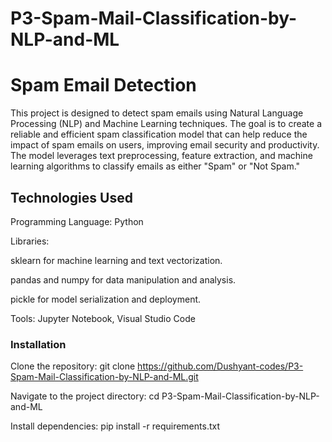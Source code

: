# P3-Spam-Mail-Classification-by-NLP-and-ML

<h1>Spam Email Detection</h1>

<p>This project is designed to detect spam emails using Natural Language Processing (NLP) and Machine Learning techniques. The goal is to create a reliable and efficient spam classification model that can help reduce the impact of spam emails on users, improving email security and productivity. The model leverages text preprocessing, feature extraction, and machine learning algorithms to classify emails as either "Spam" or "Not Spam."</p>

<h2>Technologies Used</h2>

<p>Programming Language: Python
  
 Libraries:

sklearn for machine learning and text vectorization.

pandas and numpy for data manipulation and analysis.

pickle for model serialization and deployment.

Tools: Jupyter Notebook, Visual Studio Code

</p>

<h3>Installation</h3>

Clone the repository: git clone https://github.com/Dushyant-codes/P3-Spam-Mail-Classification-by-NLP-and-ML.git

Navigate to the project directory: cd P3-Spam-Mail-Classification-by-NLP-and-ML

Install dependencies: pip install -r requirements.txt



